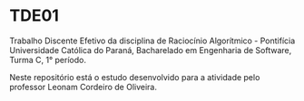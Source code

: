# TDE01
Trabalho Discente Efetivo da disciplina de Raciocínio Algorítmico - Pontifícia Universidade Católica do Paraná, Bacharelado em Engenharia de Software, Turma C, 1° período.

Neste repositório está o estudo desenvolvido para a atividade pelo professor Leonam Cordeiro de Oliveira.

